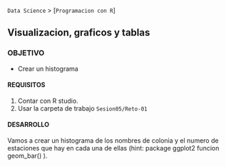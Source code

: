 `Data Science` > [`Programacion con R`]
## Visualizacion, graficos y tablas

### OBJETIVO
- Crear un histograma

#### REQUISITOS
1. Contar con R studio.
1. Usar la carpeta de trabajo `Sesion05/Reto-01`

#### DESARROLLO
Vamos a crear un histograma de los nombres de colonia y el numero de estaciones que hay en cada una de ellas (hint: package ggplot2 funcion geom_bar() ). 